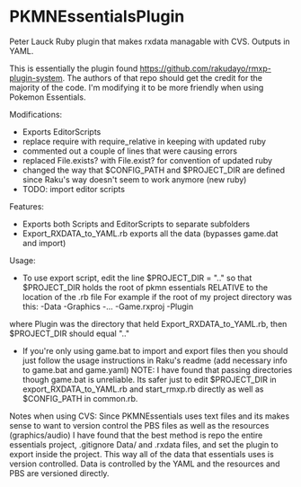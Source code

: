 # PKMNEssentialsPlugin
Peter Lauck
Ruby plugin that makes rxdata managable with CVS. Outputs in YAML.

This is essentially the plugin found https://github.com/rakudayo/rmxp-plugin-system. The authors of that repo should get the credit for the majority of the code. I'm modifying it to be more friendly when using Pokemon Essentials.

Modifications:
- Exports EditorScripts
- replace require with require_relative in keeping with updated ruby
- commented out a couple of lines that were causing errors
- replaced File.exists? with File.exist? for convention of updated ruby
- changed the way that $CONFIG_PATH and $PROJECT_DIR are defined since Raku's way doesn't seem to work anymore (new ruby)
- TODO: import editor scripts


Features:
- Exports both Scripts and EditorScripts to separate subfolders
- Export_RXDATA_to_YAML.rb exports all the data (bypasses game.dat and import)

Usage:
- To use export script, edit the line $PROJECT_DIR = ".." so that $PROJECT_DIR holds the root of pkmn essentials RELATIVE to the location of the .rb file
For example if the root of my project directory was this:
-Data
-Graphics
-...
-Game.rxproj
-Plugin

where Plugin was the directory that held Export_RXDATA_to_YAML.rb, then $PROJECT_DIR should equal ".."
- If you're only using game.bat to import and export files then you should just follow the usage instructions in Raku's readme (add necessary info to game.bat and game.yaml) NOTE: I have found that passing directories though game.bat is unreliable. Its safer just to edit $PROJECT_DIR in export_RXDATA_to_YAML.rb and start_rmxp.rb directly as well as $CONFIG_PATH in common.rb.


Notes when using CVS:
Since PKMNEssentials uses text files and its makes sense to want to version control the PBS files as well as the resources (graphics/audio) I have found that the best method is repo the entire essentials project, .gitignore Data/ and .rxdata files, and set the plugin to export inside the project. This way all of the data that essentials uses is version controlled. Data is controlled by the YAML and the resources and PBS are versioned directly.

